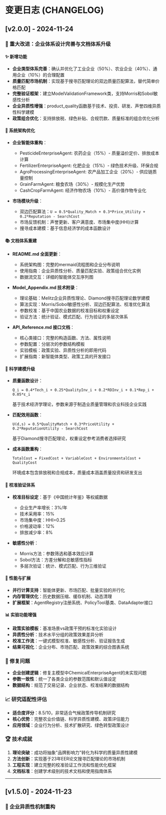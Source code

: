 # 变更日志 (CHANGELOG)

## [v2.0.0] - 2024-11-24
### 🎯 重大改进：企业体系设计完善与文档体系升级

#### ✨ 新增功能
- **企业类型体系完善**：确认并优化了工业企业（50%）、农业企业（40%）、通用企业（10%）的合理配置
- **质量匹配市场机制**：实现基于搜寻匹配理论的双边质量匹配算法，替代简单价格匹配
- **完整验证框架**：建立ModelValidationFramework类，支持Morris和Sobol敏感性分析
- **企业异质性增强**：product_quality函数基于技术、投资、研发、声誉四维异质性科学建模
- **政策组合优化**：支持排放税、绿色补贴、合规罚款、质量标准的组合优化分析

#### 🔄 系统架构优化  
- **企业智能体重构**：
  - PesticideEnterpriseAgent: 农药企业（15%）- 质量溢价定价、排放成本计算
  - FertilizerEnterpriseAgent: 化肥企业（15%）- 绿色技术升级、环保合规
  - AgroProcessingEnterpriseAgent: 农产品加工企业（20%）- 供应链质量控制
  - GrainFarmAgent: 粮食农场（30%）- 规模化生产优势
  - CashCropFarmAgent: 经济作物农场（10%）- 高价值作物专业化
  
- **市场模块升级**：
  - 双边匹配算法：`U = 0.5*Quality_Match + 0.3*Price_Utility + 0.2*Reputation - SearchCost`
  - 市场反馈机制：声誉更新、客户满意度、市场集中度(HHI)计算
  - 搜寻成本建模：基于信息经济学的成本函数设计

#### 📚 文档体系重建
- **README.md 全面更新**：
  - 系统架构图：完整的mermaid流程图和企业分布说明
  - 使用指南：企业异质性分析、质量匹配实验、政策组合优化实例
  - 数据流交互：详细的智能体交互序列图
  
- **Model_Appendix.md 技术附录**：
  - 理论基础：Melitz企业异质性理论、Diamond搜寻匹配理论数学建模
  - 算法实现：Morris/Sobol敏感性分析、双边匹配算法、校准优化算法
  - 参数校准：基于中国农业数据的校准目标和权重设定
  - 验证方法：统计验证、模式匹配、行为验证的多层次体系
  
- **API_Reference.md 接口文档**：
  - 核心类接口：完整的构造函数、方法、属性说明
  - 参数配置：分层次的参数结构模板
  - 实验模板：政策实验、异质性分析的即用代码
  - 扩展指南：新智能体类型、政策工具的开发接口

#### 🧮 科学建模升级
- **质量函数设计**：
  ```
  Q_i = 0.4*Tech_i + 0.25*QualityInv_i + 0.2*RDInv_i + 0.1*Rep_i + 0.05*ε_i
  ```
  基于技术经济学理论，参数来源于制造业质量管理和农业科技企业实践

- **匹配效用函数**：
  ```
  U(d,s) = 0.5*QualityMatch + 0.3*PriceUtility + 0.2*ReputationUtility - SearchCost
  ```
  基于Diamond搜寻匹配理论，权重设定参考消费者选择研究

- **成本函数重构**：
  ```
  TotalCost = FixedCost + VariableCost + EnvironmentalCost + QualityCost
  ```
  环境成本包含排放税和合规成本，质量成本涵盖质量投资和研发支出

#### 🎯 校准验证体系
- **校准目标设定**：基于《中国统计年鉴》等权威数据
  - 企业生产率增长：3%/年
  - 技术采用率：15%
  - 市场集中度：HHI=0.25
  - 价格波动率：12%
  - 排放减少率：8%

- **敏感性分析**：
  - Morris方法：参数筛选和基本效应计算
  - Sobol方法：方差分解和总敏感性指标
  - 多层次验证：统计、模式匹配、行为三维验证

#### 🚀 性能与扩展
- **并行计算支持**：智能体更新、市场匹配、批量实验的并行化
- **内存管理优化**：历史数据压缩、缓存机制、动态清理
- **扩展框架**：AgentRegistry注册系统、PolicyTool基类、DataAdapter接口

#### 📊 实验功能增强
- **政策实验模板**：基准场景vs政策干预的标准化实验设计
- **异质性分析**：技术水平分组的政策效果差异分析
- **校准工作流**：一键式模型校准、敏感性分析、验证报告生成
- **结果可视化**：企业分布、市场匹配、政策效果的综合图表系统

### 🔧 修复问题
- **企业创建逻辑**：修复主模型中ChemicalEnterpriseAgent的未实现问题
- **参数一致性**：统一了各类企业的参数范围和默认值设定
- **数据结构**：规范了交易记录、企业状态、校准结果的数据结构

### 📈 研究适配性评估
- **适合度评分**：8.5/10，非常适合气候政策传导机制研究
- **核心优势**：完整农业价值链、科学异质性建模、政策评估能力
- **应用领域**：企业行为分析、技术扩散研究、绿色转型政策设计

### 🏆 技术成就
1. **理论突破**：成功将抽象"品牌影响力"转化为科学的质量异质性建模
2. **方法创新**：实现基于23年EER论文搜寻匹配理论的市场机制
3. **工程实现**：建立完整的校准验证工作流和性能优化框架
4. **文档标准**：创建学术级别的技术文档和使用指南体系

---

## [v1.5.0] - 2024-11-23
### 🎯 企业异质性机制重构 